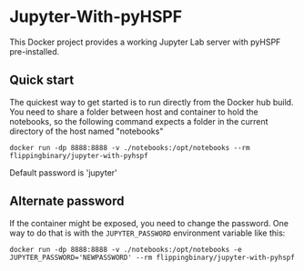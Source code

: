 # Jupyter-With-pyHSPF
This Docker project provides a working Jupyter Lab server with pyHSPF pre-installed. 

## Quick start
The quickest way to get started is to run directly from the Docker hub build. You need to share a folder between host and container to hold the notebooks, so the following command expects a folder in the current directory of the host named "notebooks"

`docker run -dp 8888:8888 -v ./notebooks:/opt/notebooks --rm flippingbinary/jupyter-with-pyhspf`

Default password is 'jupyter'

## Alternate password
If the container might be exposed, you need to change the password. One way to do that is with the `JUPYTER_PASSWORD` environment variable like this:

`docker run -dp 8888:8888 -v ./notebooks:/opt/notebooks -e JUPYTER_PASSWORD='NEWPASSWORD' --rm flippingbinary/jupyter-with-pyhspf`

